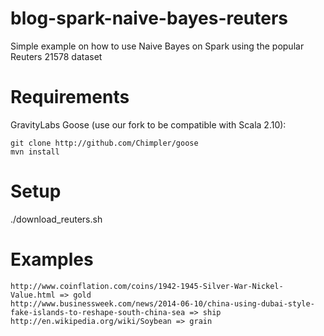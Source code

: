blog-spark-naive-bayes-reuters
==============================

Simple example on how to use Naive Bayes on Spark using the popular Reuters 21578 dataset

Requirements
============

GravityLabs Goose (use our fork to be compatible with Scala 2.10):
    
    git clone http://github.com/Chimpler/goose
    mvn install
    
Setup
=====

./download_reuters.sh
    
Examples
========

    http://www.coinflation.com/coins/1942-1945-Silver-War-Nickel-Value.html => gold
    http://www.businessweek.com/news/2014-06-10/china-using-dubai-style-fake-islands-to-reshape-south-china-sea => ship
    http://en.wikipedia.org/wiki/Soybean => grain
